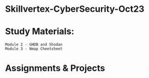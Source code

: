 # Skillvertex-CyberSecurity-Oct23

# Study Materials:
    Module 2 - GHDB and Shodan
    Module 3 - Nmap Cheetsheet

# Assignments & Projects
